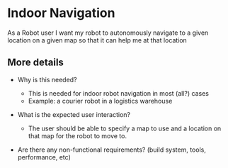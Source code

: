# Indoor Navigation
As a Robot user I want my robot to autonomously navigate to a given location on a given map so that it can help me at that location

## More details
- Why is this needed?
   - This is needed for indoor robot navigation in most (all?) cases
   - Example: a courier robot in a logistics warehouse

- What is the expected user interaction?
   - The user should be able to specify a map to use and a location on that map for the robot to move to.

- Are there any non-functional requirements? (build system, tools, performance, etc)

